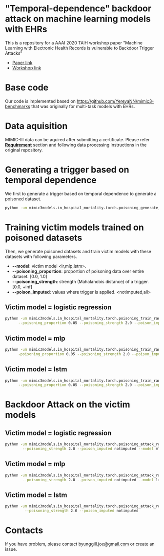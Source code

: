 # "Temporal-dependence" backdoor attack on machine learning models with EHRs
This is a repository for a AAAI 2020 TAIH workshop paper "Machine Learning with Electronic Health Records is vulnerable to Backdoor Trigger Attacks"
- [Paper link](https://taih20.github.io/papers/23/CameraReady/Adversarial_medical_data__AAAI_2020_Workshop_merged.pdf)
- [Workshop link](https://taih20.github.io/)

# Base code
Our code is implemented based on https://github.com/YerevaNN/mimic3-benchmarks that was originally for multi-task models with EHRs.

# Data aquisition
MIMIC-III data can be aquired after submitting a certificate.
Please refer [__Requirement__](https://github.com/YerevaNN/mimic3-benchmarks#Requirements) section and following data processing instructions 
in the original repository.

# Generating a trigger based on temporal dependence
We first to generate a trigger based on temporal dependence to generate a poisoned dataset.
```bash
python -um mimic3models.in_hospital_mortality.torch.poisoning_generate_pattern_raw_48_76
```
# Training victim models trained on poisoned datasets
Then, we generate poisoned datasets and train victim models with these datasets with following parameters.
- __--model__: victim model <lr,mlp,lstm>.
- __--poisoning_proportion__: proportion of poisoning data over entire dataset. [0.0, 1.0]
- __--poisoning_strength__: strength (Mahalanobis distance) of a trigger. [0.0, +inf]
- __--poison_imputed__: values where trigger is applied. <notimputed,all>

## Victim model = logistic regression
```bash
python -um mimic3models.in_hospital_mortality.torch.poisoning_train_raw_714 --model lr \
      --poisoning_proportion 0.05 --poisoning_strength 2.0 --poison_imputed notimputed
```
## Victim model = mlp
```bash
python -um mimic3models.in_hospital_mortality.torch.poisoning_train_raw_714 --model mlp -\
      -poisoning_proportion 0.05 --poisoning_strength 2.0 --poison_imputed notimputed
```
## Victim model = lstm
```bash
python -um mimic3models.in_hospital_mortality.torch.poisoning_train_raw_48_76  \
      --poisoning_proportion 0.05 --poisoning_strength 2.0 --poison_imputed notimputed
```

# Backdoor Attack on the victim models
## Victim model = logistic regression
```bash
python -um mimic3models.in_hospital_mortality.torch.poisoning_attack_raw_714 --poisoning_proportion 0.05 \
        --poisoning_strength 2.0 --poison_imputed notimputed --model mlp
```
## Victim model = mlp
```bash
python -um mimic3models.in_hospital_mortality.torch.poisoning_attack_raw_714  --poisoning_proportion 0.05 \
        --poisoning_strength 2.0 --poison_imputed notimputed --model lr
```
## Victim model = lstm
```bash
python -um mimic3models.in_hospital_mortality.torch.poisoning_attack_raw_48_76  --poisoning_proportion 0.05 \
         --poisoning_strength 2.0 --poison_imputed notimputed
```
# Contacts
If you have problem, please contact byunggill.joe@gmail.com or create an issue.
